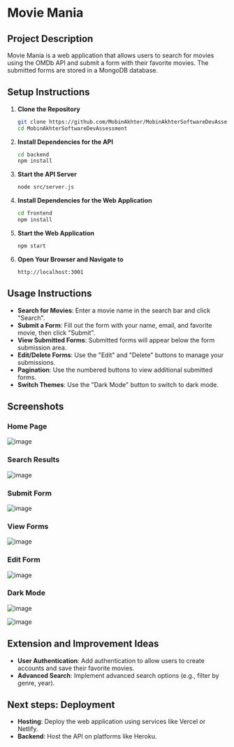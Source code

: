 # Movie Mania

## Project Description

Movie Mania is a web application that allows users to search for movies using the OMDb API and submit a form with their favorite movies. The submitted forms are stored in a MongoDB database.

## Setup Instructions

1. **Clone the Repository**
    ```sh
    git clone https://github.com/MobinAkhter/MobinAkhterSoftwareDevAssessment.git
    cd MobinAkhterSoftwareDevAssessment
    ```

2. **Install Dependencies for the API**
    ```sh
    cd backend
    npm install
    ```

3. **Start the API Server**
    ```sh
    node src/server.js
    ```

4. **Install Dependencies for the Web Application**
    ```sh
    cd frontend
    npm install
    ```

5. **Start the Web Application**
    ```sh
    npm start
    ```

6. **Open Your Browser and Navigate to**
    ```
    http://localhost:3001
    ```

## Usage Instructions

- **Search for Movies**: Enter a movie name in the search bar and click "Search".
- **Submit a Form**: Fill out the form with your name, email, and favorite movie, then click "Submit".
- **View Submitted Forms**: Submitted forms will appear below the form submission area.
- **Edit/Delete Forms**: Use the "Edit" and "Delete" buttons to manage your submissions.
- **Pagination**: Use the numbered buttons to view additional submitted forms.
- **Switch Themes**: Use the "Dark Mode" button to switch to dark mode.

## Screenshots

### Home Page

![image](https://github.com/Canadian-Sheep-Federation/CSFIntershipAssessment2024/assets/55329336/fc644119-7514-4f0b-97f6-a2a900a43ab2)

### Search Results

![image](https://github.com/Canadian-Sheep-Federation/CSFIntershipAssessment2024/assets/55329336/9059cc0e-5da2-43ea-b362-cadf473d3bb9)

### Submit Form

![image](https://github.com/Canadian-Sheep-Federation/CSFIntershipAssessment2024/assets/55329336/bdd564a0-1f36-4f65-b7c3-96aab99c7b66)

### View Forms

![image](https://github.com/Canadian-Sheep-Federation/CSFIntershipAssessment2024/assets/55329336/8ed49a7f-9b5d-4898-8657-aa80690d6dc1)

### Edit Form

![image](https://github.com/Canadian-Sheep-Federation/CSFIntershipAssessment2024/assets/55329336/49ab13de-a4aa-4cf9-8716-81832c39bbb9)

### Dark Mode

![image](https://github.com/Canadian-Sheep-Federation/CSFIntershipAssessment2024/assets/55329336/ad626f90-15ff-4533-86bc-4f5731831e10)

![image](https://github.com/Canadian-Sheep-Federation/CSFIntershipAssessment2024/assets/55329336/31aec914-3e56-47d0-bbf5-a4a5076805db)

## Extension and Improvement Ideas

- **User Authentication**: Add authentication to allow users to create accounts and save their favorite movies.
- **Advanced Search**: Implement advanced search options (e.g., filter by genre, year).

## Next steps: Deployment

- **Hosting**: Deploy the web application using services like Vercel or Netlify.
- **Backend**: Host the API on platforms like Heroku.
